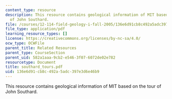 ```yaml
---
content_type: resource
description: This resource contains geological information of MIT based on the tour
  of John Southard.
file: /courses/12-114-field-geology-i-fall-2005/136e6d91cb8c492a5adc397e3d6e46b9_southard_tours.pdf
file_type: application/pdf
learning_resource_types: []
license: https://creativecommons.org/licenses/by-nc-sa/4.0/
ocw_type: OCWFile
parent_title: Related Resources
parent_type: CourseSection
parent_uid: 582a1aaa-9cb2-e546-3f07-6072de02e782
resourcetype: Document
title: southard_tours.pdf
uid: 136e6d91-cb8c-492a-5adc-397e3d6e46b9
---
```

This resource contains geological information of MIT based on the tour of John Southard.